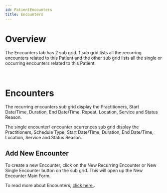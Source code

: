```yaml
---
id: PatientEncounters
title: Encounters
---
```

# Overview

The Encounters tab has 2 sub grid. 1 sub grid lists all the recurring encounters related to this Patient and the other sub grid lists all the single or occurring encounters related to this Patient.

<br />

# Encounters 

The recurring encounters sub grid display the Practitioners, Start Date/Time, Duration, End Date/Time, Repeat, Location, Service and Status Reason.

The single encounter/ encounter ocurrences sub grid display the Practitioners, Schedule Type, Start Date/Time, Duration, End Date/Time, Location, Service and Status Reason.

 ##  Add New Encounter 
 
 To create a new Encounter, click on the New Recurring Encounter or New Single Encounter button on the sub grid. This will open up the New Encounter Main Form.

 To read more about Encounters, [click here.](/docs/Encounters/RecurringEncounters.md). 